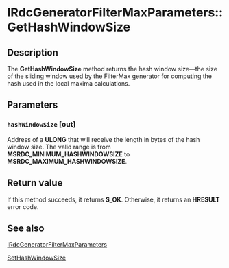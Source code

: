 # IRdcGeneratorFilterMaxParameters::GetHashWindowSize

## Description

The **GetHashWindowSize**
method returns the hash window size—the size of the sliding window used by the
FilterMax generator for computing the hash used in the local maxima calculations.

## Parameters

### `hashWindowSize` [out]

Address of a **ULONG** that will receive the length in bytes of the hash window
size. The valid range is from **MSRDC_MINIMUM_HASHWINDOWSIZE** to
**MSRDC_MAXIMUM_HASHWINDOWSIZE**.

## Return value

If this method succeeds, it returns **S_OK**. Otherwise, it returns an **HRESULT** error code.

## See also

[IRdcGeneratorFilterMaxParameters](https://learn.microsoft.com/previous-versions/windows/desktop/api/msrdc/nn-msrdc-irdcgeneratorfiltermaxparameters)

[SetHashWindowSize](https://learn.microsoft.com/previous-versions/windows/desktop/api/msrdc/nf-msrdc-irdcgeneratorfiltermaxparameters-sethashwindowsize)